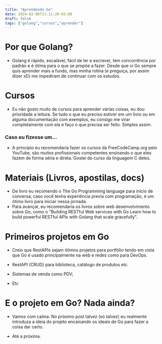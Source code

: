 ```yaml
---
title: "Aprendendo Go"
date: 2024-02-06T11:11:20-03:00
draft: false
tags: ["golang","cursos","aprender"]
---
```


# Por que Golang?

- Golang é rápido, escalável, fácil de ler e escrever, tem concorrência por padrão e é ótima para o que se propõe a fazer. Desde que vi Go sempre quis aprender mais a fundo, mas minha rotina (e preguiça, por assim dizer xD) me impediram de continuar com os estudos.

# Cursos

- Eu não gosto muito de cursos para aprender várias coisas, eu dou prioridade a leitura. Se tudo o que eu preciso estiver em um livro ou em alguma documentação com exemplos, eu consigo me virar completamente com ela e faço o que precisa ser feito. Simples assim.

### Caso eu fizesse um...
- A princípio eu recomendaria fazer os cursos da FreeCodeCamp.org pelo YouTube, são muitos profissionais competentes ensinando o que eles fazem de forma séria e direta. Gostei do curso da linguagem C deles.

# Materiais (Livros, apostilas, docs)
- De livro eu recomendo o The Go Programming language para inicio de conversa, caso você tenha experiência previa com programação, é um ótimo livro para iniciar nessa jornada.
- Para avançar, eu recomendaria os livros sobre web desenvolvimento sobre Go, como o "Building RESTful Web services with Go Learn how to build powerful RESTful APIs with Golang that scale gracefully".

# Primeiros projetos em Go
- Creio que RestAPIs sejam ótimos projetos para portfólio tendo em vista que Go é usado principalmente na web e redes como para DevOps.

- RestAPI (CRUD) para biblioteca, catálogo de produtos etc.
- Sistemas de venda como PDV;
- Etc

# E o projeto em Go? Nada ainda?
- Vamos com calma. No próximo post talvez (só talvez) eu realmente introduza a ideia do projeto encaixando os ideais de Go para fazer a coisa dar certo.



- Até a próxima.
